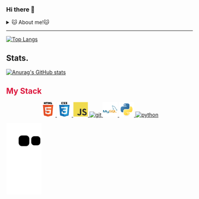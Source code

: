 ### Hi there 👋

<details>
  <summary>🐱 About me!🐱</summary>

### 🤓full stack💻!!
- 🐍 I love the Phyton!
- 🤓  I am studying a specialization in Web Stack programming.
- 🐱  I love the cat (puky,luna)

</details>

---
[![Top Langs](https://github-readme-stats.vercel.app/api/top-langs/?username=PabloOsorix&layout=compact&hide=HTML&theme=radical)](https://github.com/anuraghazra/github-readme-stats)

## Stats.
[![Anurag's GitHub stats](https://github-readme-stats.vercel.app/api?username=maycolroa&theme=radical)](https://github.com/anuraghazra/github-readme-stats)

<h2 style="color: crimson;">My Stack</h2>
<p align="center">
    <a href="https://www.w3.org/html/" target="_blank"> <img
        src="https://raw.githubusercontent.com/devicons/devicon/master/icons/html5/html5-original-wordmark.svg"
        alt="html5" width="40" height="40" />
    </a>
    <a href="https://www.w3schools.com/css/" target="_blank">
        <img src="https://raw.githubusercontent.com/devicons/devicon/master/icons/css3/css3-original-wordmark.svg"
            alt="css3" width="40" height="40" />
    </a>
    <a href="https://developer.mozilla.org/en-US/docs/Web/JavaScript" target="_blank">
        <img src="https://raw.githubusercontent.com/devicons/devicon/master/icons/javascript/javascript-original.svg"
            alt="javascript" width="40" height="40" />
    </a>
    <a href="https://git-scm.com/" target="_blank">
        <img src="https://www.vectorlogo.zone/logos/git-scm/git-scm-icon.svg" alt="git" width="40" height="40" />
    </a>
    <a href="https://www.mysql.com/" target="_blank">
        <img src="https://raw.githubusercontent.com/devicons/devicon/master/icons/mysql/mysql-original-wordmark.svg"
            alt="mysql" width="40" height="40" />
    </a>
    <a href="https://www.python.org" target="_blank">
        <img src="https://raw.githubusercontent.com/devicons/devicon/master/icons/python/python-original.svg"
            alt="python" width="40" height="40" />
    </a>
    <a href="https://nodejs.org/en/" target="_blank">
        <img src="https://user-images.githubusercontent.com/65993425/139726589-af23c453-e37f-4ca5-ae66-ff0f8162bafd.png"
            alt="python" width="40" height="40" />
    </a>
</p>

![Snake animation](https://github.com/mctechnology17/mctechnology17/blob/output/github-contribution-grid-snake.svg)
